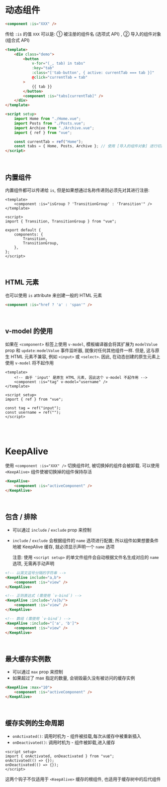 # 动态组件

```html
<component :is="XXX" />
```

传给 `:is` 的值 `XXX` 可以是: ① 被注册的组件名 (选项式 API) , ② 导入的组件对象 (组合式 API)

```html
<template>
    <div class="demo">
        <button
            v-for="(_, tab) in tabs"
            :key="tab"
            :class="['tab-button', { active: currentTab === tab }]"
            @click="currentTab = tab"
        >
            {{ tab }}
        </button>
        <component :is="tabs[currentTab]" />
    </div>
</template>

<script setup>
    import Home from "./Home.vue";
    import Posts from "./Posts.vue";
    import Archive from "./Archive.vue";
    import { ref } from "vue";

    const currentTab = ref("Home");
    const tabs = { Home, Posts, Archive }; // 使用 [导入的组件对象] 进行切换
</script>
```

<br>

## 内置组件

内置组件都可以传递给 `is`, 但是如果想通过名称传递则必须先对其进行注册:

```vue
<template>
    <component :is="isGroup ? 'TransitionGroup' : 'Transition'" />
</template>

<script>
import { Transition, TransitionGroup } from "vue";

export default {
    components: {
        Transition,
        TransitionGroup,
    },
};
</script>
```

<br>

## HTML 元素

也可以使用 `is` attribute 来创建一般的 HTML 元素

```html
<component :is="href ? 'a' : 'span'" />
```

<br>

## v-model 的使用

如果在 `<component>` 标签上使用 `v-model`, 模板编译器会将其扩展为 `modelValue` prop 和 `update:modelValue` 事件监听器, 就像对任何其他组件一样. 但是, 这与原生 HTML 元素不兼容, 例如 `<input>` 或 `<select>`. 因此, 在动态创建的原生元素上使用 `v-model` 将不起作用

```vue
<template>
    <!-- 由于 'input' 是原生 HTML 元素, 因此这个 v-model 不起作用 -->
    <component :is="tag" v-model="username" />
</template>

<script setup>
import { ref } from "vue";

const tag = ref("input");
const username = ref("");
</script>
```

<br><br>

# KeepAlive

使用 `<component :is="XXX" />` 切换组件时, 被切换掉的组件会被卸载. 可以使用 `<KeepAlive>` 组件使被切换掉的组件保持存活

```html
<KeepAlive>
    <component :is="activeComponent" />
</KeepAlive>
```

<br>

## 包含 / 排除

-   可以通过 `include` / `exclude` prop 来控制

-   `include` / `exclude` 会根据组件的 `name` 选项进行配置;
    所以组件如果想要条件地被 KeepAlive 缓存, 就必须显示声明一个 `name` 选项

    注意: 使用 `<script setup>` 的单文件组件会自动根据文件名生成对应的 `name` 选项, 无需再手动声明

```html
<!-- 以英文逗号分隔的字符串 -->
<KeepAlive include="a,b">
    <component :is="view" />
</KeepAlive>

<!-- 正则表达式 (需使用 `v-bind`) -->
<KeepAlive :include="/a|b/">
    <component :is="view" />
</KeepAlive>

<!-- 数组 (需使用 `v-bind`) -->
<KeepAlive :include="['a', 'b']">
    <component :is="view" />
</KeepAlive>
```

<br>

## 最大缓存实例数

-   可以通过 `max` prop 来控制
-   如果超过了 max 指定的数量, 会销毁最久没有被访问的缓存实例

```html
<KeepAlive :max="10">
    <component :is="activeComponent" />
</KeepAlive>
```

<br>

## 缓存实例的生命周期

-   `onActivated()`: 调用时机为 - 组件被挂载,每次从缓存中被重新插入
-   `onDeactivated()`: 调用时机为 - 组件被卸载,进入缓存

```vue
<script setup>
import { onActivated, onDeactivated } from "vue";
onActivated(() => {});
onDeactivated(() => {});
</script>
```

这两个钩子不仅适用于 `<KeepAlive>` 缓存的根组件, 也适用于缓存树中的后代组件

<br><br>
